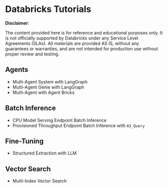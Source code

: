 # Databricks Tutorials

**Disclaimer**:

The content provided here is for reference and educational purposes only.
It is not officially supported by Databricks under any Service Level Agreements (SLAs).
All materials are provided AS IS, without any guarantees or warranties, and are not intended for production use without proper review and testing.


## Agents
* Multi-Agent System with LangGraph 
* Multi-Agent Genie with LangGraph
* Multi-Agent with Agent Bricks

## Batch Inference
* CPU Model Serving Endpoint Batch Inference
* Provisioned Throughput Endpoint Batch Inference with `AI_Query`

## Fine-Tuning
* Structured Extraction with LLM

## Vector Search
* Multi-Index Vector Search


